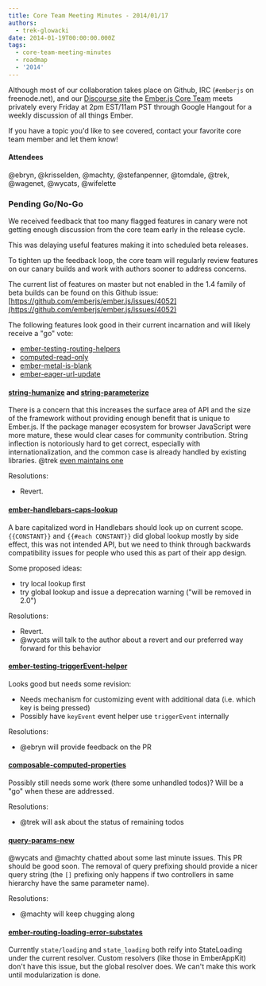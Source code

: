 ```yaml
---
title: Core Team Meeting Minutes - 2014/01/17
authors:
  - trek-glowacki
date: 2014-01-19T00:00:00.000Z
tags:
  - core-team-meeting-minutes
  - roadmap
  - '2014'
---
```



Although most of our collaboration takes place on Github, IRC
(`#emberjs` on freenode.net), and our [Discourse site](http://discuss.emberjs.com/)
the [Ember.js Core Team](/team) meets privately every
Friday at 2pm EST/11am PST through Google Hangout for a weekly
discussion of all things Ember.

If you have a topic you'd like to see covered, contact your favorite
core team member and let them know!

#### Attendees
@ebryn, @krisselden, @machty, @stefanpenner, @tomdale, @trek, @wagenet, @wycats, @wifelette

### Pending Go/No-Go
We received feedback that too many flagged features in canary were
not getting enough discussion from the core team early in the release cycle.

This was delaying useful features making it into scheduled beta releases.

To tighten up the feedback loop, the core team will regularly
review features on our canary builds and work with authors sooner to address concerns.

The current list of features on master but not enabled in the 1.4 family of beta builds
can be found on this Github issue: 
[https://github.com/emberjs/ember.js/issues/4052](https://github.com/emberjs/ember.js/issues/4052)

The following features look good in their current incarnation and will likely receive a "go"
vote:

  * [ember-testing-routing-helpers](https://github.com/emberjs/ember.js/pull/3711)
  * [computed-read-only](https://github.com/emberjs/ember.js/pull/3879)
  * [ember-metal-is-blank](https://github.com/emberjs/ember.js/pull/4049)
  * [ember-eager-url-update](https://github.com/emberjs/ember.js/pull/4122)

#### [string-humanize](https://github.com/emberjs/ember.js/pull/3224) and [string-parameterize](https://github.com/emberjs/ember.js/pull/3953)
There is a concern that this increases the surface area of API and the size of the framework
without providing enough benefit that is unique to Ember.js. If the package manager ecosystem
for browser JavaScript were more mature, these would clear cases for community contribution.
String inflection is notoriously hard to get correct, especially with internationalization,
and the common case is already handled by existing libraries. 
@trek [even maintains one](https://github.com/trek/fleck)

Resolutions:
  
  * Revert.


#### [ember-handlebars-caps-lookup](https://github.com/emberjs/ember.js/pull/3218)
A bare capitalized word in Handlebars should look up on current scope.
`{{CONSTANT}}` and `{{#each CONSTANT}}` did global lookup mostly by side effect, 
this was not intended API, but we need to think through backwards compatibility
issues for people who used this as part of their app design.
  
Some proposed ideas:

  * try local lookup first
  * try global lookup and issue a deprecation warning ("will be removed in 2.0")

Resolutions:
  
  * Revert.
  * @wycats will talk to the author about a revert and our preferred way forward for this
    behavior

#### [ember-testing-triggerEvent-helper](https://github.com/emberjs/ember.js/pull/3792)

Looks good but needs some revision:

  * Needs mechanism for customizing event with additional data (i.e. which key is being pressed)
  * Possibly have `keyEvent` event helper use `triggerEvent` internally

Resolutions:

  * @ebryn will provide feedback on the PR

#### [composable-computed-properties](https://github.com/emberjs/ember.js/pull/3696)
Possibly still needs some work (there some unhandled todos)? Will be a "go" when
these are addressed.

Resolutions:

  * @trek will ask about the status of remaining todos

#### [query-params-new](https://github.com/emberjs/ember.js/pull/4008)
@wycats and @machty chatted about some last minute issues. This PR should be good soon.
The removal of query prefixing should provide a nicer query string  (the `[]` prefixing only
happens if two controllers in same hierarchy have the same parameter name).

Resolutions:

  * @machty will keep chugging along


#### [ember-routing-loading-error-substates](https://github.com/emberjs/ember.js/pull/3655)
Currently `state/loading` and `state_loading` both reify into StateLoading under the current
resolver. Custom resolvers (like those in EmberAppKit) don't have this issue, but the global
resolver does. We can't make this work until modularization is done.
